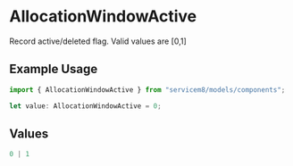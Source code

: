 # AllocationWindowActive

Record active/deleted flag.  Valid values are [0,1]

## Example Usage

```typescript
import { AllocationWindowActive } from "servicem8/models/components";

let value: AllocationWindowActive = 0;
```

## Values

```typescript
0 | 1
```